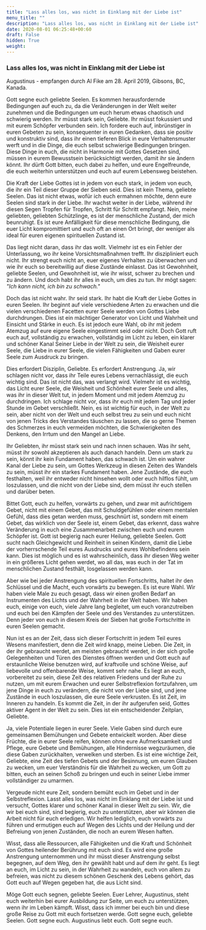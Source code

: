 ```yaml
---
title: "Lass alles los, was nicht in Einklang mit der Liebe ist"
menu_title: ""
description: "Lass alles los, was nicht in Einklang mit der Liebe ist"
date: 2020-08-01 06:25:48+00:60
draft: False
hidden: True
weight:
---
```

### Lass alles los, was nicht in Einklang mit der Liebe ist

Augustinus - empfangen durch Al Fike am 28. April 2019, Gibsons, BC, Kanada.

Gott segne euch geliebte Seelen. Es kommen herausfordernde Bedingungen auf euch zu, da die Veränderungen in der Welt weiter zunehmen und die Bedingungen um euch herum etwas chaotisch und schwierig werden. Ihr müsst stark sein, Geliebte. Ihr müsst fokussiert und mit eurem Schöpfer verbunden sein. Ich fordere euch auf, inbrünstiger in euren Gebeten zu sein, konsequenter in euren Gedanken, dass sie positiv und konstruktiv sind, dass ihr einen tieferen Blick in eure Verhaltensmuster werft und in die Dinge, die euch selbst schwierige Bedingungen bringen. Diese Dinge in euch, die nicht in Harmonie mit Gottes Gesetzen sind, müssen in eurem Bewusstsein berücksichtigt werden, damit ihr sie ändern könnt. Ihr dürft Gott bitten, euch dabei zu helfen, und eure Engelfreunde, die euch weiterhin unterstützen und euch auf eurem Lebensweg beistehen.

Die Kraft der Liebe Gottes ist in jedem von euch stark, in jedem von euch, die ihr ein Teil dieser Gruppe der Sieben seid. Dies ist kein Thema, geliebte Seelen. Das ist nicht etwas, wofür ich euch ermahnen möchte, denn eure Seelen sind stark in der Liebe. Ihr wachst weiter in der Liebe, während ihr diesen Segen Tropfen für Tropfen, Schritt für Schritt empfangt. Nein, meine geliebten, geliebten Schützlinge, es ist der menschliche Zustand, der mich beunruhigt. Es ist eure Anfälligkeit für diese menschliche Bedingung, die euer Licht kompromittiert und euch oft an einen Ort bringt, der weniger als ideal für euren eigenen spirituellen Zustand ist.

Das liegt nicht daran, dass ihr das wollt. Vielmehr ist es ein Fehler der Unterlassung, wo ihr keine Vorsichtsmaßnahmen trefft. Ihr diszipliniert euch nicht. Ihr strengt euch nicht an, euer eigenes Verhalten zu überwachen und wie ihr euch so bereitwillig auf diese Zustände einlasst. Das ist Gewohnheit, geliebte Seelen, und Gewohnheit ist, wie ihr wisst, schwer zu brechen und zu ändern. Und doch habt ihr alles in euch, um dies zu tun. Ihr mögt sagen: *"Ich kann nicht, ich bin zu schwach."*

Doch das ist nicht wahr. Ihr seid stark. Ihr habt die Kraft der Liebe Gottes in euren Seelen. Ihr beginnt auf viele verschiedene Arten zu erwachen und die vielen verschiedenen Facetten eurer Seele werden von Gottes Liebe durchdrungen. Dies ist ein mächtiger Generator von Licht und Wahrheit und Einsicht und Stärke in euch. Es ist jedoch eure Wahl, ob ihr mit jedem Atemzug auf eure eigene Seele eingestimmt seid oder nicht. Doch Gott ruft euch auf, vollständig zu erwachen, vollständig im Licht zu leben, ein klarer und schöner Kanal Seiner Liebe in der Welt zu sein, die Weisheit eurer Seele, die Liebe in eurer Seele, die vielen Fähigkeiten und Gaben eurer Seele zum Ausdruck zu bringen.

Dies erfordert Disziplin, Geliebte. Es erfordert Anstrengung. Ja, wir schlagen nicht vor, dass ihr Teile eures Lebens vernachlässigt, die euch wichtig sind. Das ist nicht das, was verlangt wird. Vielmehr ist es wichtig, das Licht eurer Seele, die Weisheit und Schönheit eurer Seele und alles, was ihr in dieser Welt tut, in jedem Moment und mit jedem Atemzug zu durchdringen. Ich schlage nicht vor, dass ihr euch mit jedem Tag und jeder Stunde im Gebet verschließt. Nein, es ist wichtig für euch, in der Welt zu sein, aber nicht von der Welt und euch selbst treu zu sein und euch nicht von jenen Tricks des Verstandes täuschen zu lassen, die so gerne Themen des Schmerzes in euch vermeiden möchten, die Schwierigkeiten des Denkens, den Irrtum und den Mangel an Liebe.

Ihr Geliebten, ihr müsst stark sein und nach innen schauen. Was ihr seht, müsst ihr sowohl akzeptieren als auch danach handeln. Denn um stark zu sein, könnt ihr kein Fundament haben, das schwach ist. Um ein wahrer Kanal der Liebe zu sein, um Gottes Werkzeug in diesen Zeiten des Wandels zu sein, müsst ihr ein starkes Fundament haben. Jene Zustände, die euch festhalten, weil ihr entweder nicht hinsehen wollt oder euch hilflos fühlt, um loszulassen, und die nicht von der Liebe sind, dem müsst ihr euch stellen und darüber beten.

Bittet Gott, euch zu helfen, vorwärts zu gehen, und zwar mit aufrichtigem Gebet, nicht mit einem Gebet, das mit Schuldgefühlen oder einem mentalen Gefühl, dass dies getan werden muss, geschnürt ist, sondern mit einem Gebet, das wirklich von der Seele ist, einem Gebet, das erkennt, dass wahre Veränderung in euch eine Zusammenarbeit zwischen euch und eurem Schöpfer ist. Gott ist begierig nach eurer Heilung, geliebte Seelen. Gott sucht nach Gleichgewicht und Reinheit in seinen Kindern, damit die Liebe der vorherrschende Teil eures Ausdrucks und eures Wohlbefindens sein kann. Dies ist möglich und es ist wahrscheinlich, dass ihr diesen Weg weiter in ein größeres Licht gehen werdet, wo all das, was euch in der Tat im menschlichen Zustand festhält, losgelassen werden kann.

Aber wie bei jeder Anstrengung des spirituellen Fortschritts, haltet ihr den Schlüssel und die Macht, euch vorwärts zu bewegen. Es ist eure Wahl. Wir haben viele Male zu euch gesagt, dass wir einen großen Bedarf an Instrumenten des Lichts und der Wahrheit in der Welt haben. Wir haben euch, einige von euch, viele Jahre lang begleitet, um euch voranzutreiben und euch bei den Kämpfen der Seele und des Verstandes zu unterstützen. Denn jeder von euch in diesem Kreis der Sieben hat große Fortschritte in euren Seelen gemacht.

Nun ist es an der Zeit, dass sich dieser Fortschritt in jedem Teil eures Wesens manifestiert, denn die Zeit wird knapp, meine Lieben. Die Zeit, in der ihr gebraucht werdet, am meisten gebraucht werdet, in der sich große Gelegenheiten und Türen des Dienstes öffnen werden und Gott euch auf erstaunliche Weise benutzen wird, auf kraftvolle und schöne Weise, auf liebevolle und offenbarende Weise, kommt sehr nahe. Es liegt an euch, vorbereitet zu sein, diese Zeit des relativen Friedens und der Ruhe zu nutzen, um mit eurem Erwachen und eurer Selbstreflexion fortzufahren, um jene Dinge in euch zu verändern, die nicht von der Liebe sind, und jene Zustände in euch loszulassen, die eure Seele verkrusten. Es ist Zeit, im Inneren zu handeln. Es kommt die Zeit, in der ihr aufgerufen seid, Gottes aktiver Agent in der Welt zu sein. Dies ist ein entscheidender Zeitplan, Geliebte.

Ja, viele Potentiale liegen in eurer Seele. Viele Gaben sind durch eure gemeinsamen Bemühungen und Gebete entwickelt worden. Aber diese Früchte, die in eurer Seele reifen, können ohne eure Aufmerksamkeit und Pflege, eure Gebete und Bemühungen, alle Hindernisse wegzuräumen, die diese Gaben zurückhalten, verwelken und sterben. Es ist eine wichtige Zeit, Geliebte, eine Zeit des tiefen Gebets und der Besinnung, um euren Glauben zu wecken, um euer Verständnis für die Wahrheit zu wecken, um Gott zu bitten, euch an seinen Schoß zu bringen und euch in seiner Liebe immer vollständiger zu umarmen.

Vergeude nicht eure Zeit, sondern bemüht euch im Gebet und in der Selbstreflexion. Lasst alles los, was nicht im Einklang mit der Liebe ist und versucht, Gottes klarer und schöner Kanal in dieser Welt zu sein. Wir, die wir bei euch sind, sind begierig, euch zu unterstützen, aber wir können die Arbeit nicht für euch erledigen. Wir helfen lediglich, euch vorwärts zu führen und ermutigen euch auf Wegen des Lichts und der Heilung und der Befreiung von jenen Zuständen, die noch an eurem Wesen haften.

Wisst, dass alle Ressourcen, alle Fähigkeiten und die Kraft und Schönheit von Gottes heilender Berührung mit euch sind. Es wird eine große Anstrengung unternommen und ihr müsst dieser Anstrengung selbst begegnen, auf dem Weg, den ihr gewählt habt und auf dem ihr geht. Es liegt an euch, im Licht zu sein, in der Wahrheit zu wandeln, euch von allem zu befreien, was nicht zu diesem schönen Geschenk des Lebens gehört, das Gott euch auf Wegen gegeben hat, die aus Licht sind.

Möge Gott euch segnen, geliebte Seelen. Euer Lehrer, Augustinus, steht euch weiterhin bei eurer Ausbildung zur Seite, um euch zu unterstützen, wenn ihr im Leben kämpft. Wisst, dass ich immer bei euch bin und diese große Reise zu Gott mit euch fortsetzen werde. Gott segne euch, geliebte Seelen. Gott segne euch. Augustinus liebt euch. Gott segne euch.
